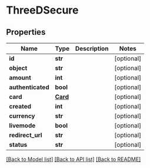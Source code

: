 # ThreeDSecure

## Properties
Name | Type | Description | Notes
------------ | ------------- | ------------- | -------------
**id** | **str** |  | [optional] 
**object** | **str** |  | [optional] 
**amount** | **int** |  | [optional] 
**authenticated** | **bool** |  | [optional] 
**card** | [**Card**](Card.md) |  | [optional] 
**created** | **int** |  | [optional] 
**currency** | **str** |  | [optional] 
**livemode** | **bool** |  | [optional] 
**redirect_url** | **str** |  | [optional] 
**status** | **str** |  | [optional] 

[[Back to Model list]](../README.md#documentation-for-models) [[Back to API list]](../README.md#documentation-for-api-endpoints) [[Back to README]](../README.md)


